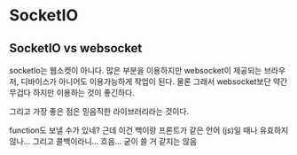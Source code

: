 # SocketIO

## SocketIO vs websocket

socketIo는 웹소켓이 아니다. 많은 부분을 이용하지만 websocket이 제공되는 브라우저, 디바이스가 아니어도 이용가능하게 작업이 된다. 물론 그래서 websocket보단 약간 무겁다 하지만 이용하는 것이 좋긴하다.

그리고 가장 좋은 점은 믿음직한 라이브러리라는 것이다.

function도 보낼 수가 있네? 근데 이건 백이랑 프론트가 같은 언어 (js)일 때나 유효하지 않나... 그리고 콜백이라니... 흐음... 굳이 쓸 거 같지는 않음
